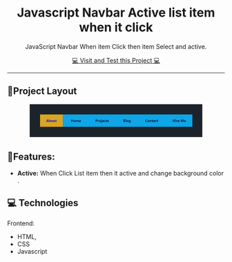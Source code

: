 <h1 align="center">Javascript Navbar Active list item when it click</h1>

<p align="center"> JavaScript Navbar When item Click then item Select and active. </p>
<p align="center">
    <a href="https://rehan606.github.io/JavaScript-Navbar/">💻 Visit and Test this Project 💻 </a>
</p> 
<hr>


<h2 id="layout">🎨Project Layout</h2>

<p align="center">
<img src="https://github.com/rehan606/JavaScript-Navbar/blob/main/output-image/navbar.png?raw=true" border="0" width="400px">

</p>

<h2>🎨Features:</h2>
<ul>
  
  <li> <b>Active:</b>  When Click List item then it active and change background color .</li>
</ul>

<h2 id="technologies">💻 Technologies</h2>

Frontend: 
- HTML, 
- CSS
- Javascript


